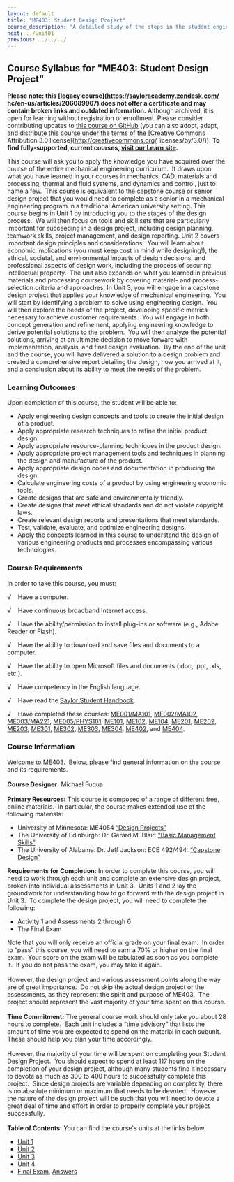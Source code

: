```yaml
---
layout: default
title: "ME403: Student Design Project"
course_description: "A detailed study of the steps in the student engineering design process. Topics include project management formalisms, project economics, intellectual property and ethical issues, design evaluation and communication, quality management and cost reduction, and case studies."
next: ../Unit01
previous: ../../../
---
```

Course Syllabus for "ME403: Student Design Project"
---------------------------------------------------

**Please note: this [legacy course](https://sayloracademy.zendesk.com/
hc/en-us/articles/206089967) does not offer a certificate and may contain 
broken links and outdated information.** Although archived, it is open 
for learning without registration or enrollment. Please consider contributing 
updates to [this course on GitHub](https://github.com/saylordotorg/course_me403) 
(you can also adopt, adapt, and distribute this course under the terms of 
the [Creative Commons Attribution 3.0 license](http://creativecommons.org/
licenses/by/3.0/)). **To find fully-supported, current courses, [visit our 
Learn site](https://learn.saylor.org).**

This course will ask you to apply the knowledge you have acquired over
the course of the entire mechanical engineering curriculum.  It draws
upon what you have learned in your courses in mechanics, CAD, materials
and processing, thermal and fluid systems, and dynamics and control,
just to name a few.  This course is equivalent to the capstone course or
senior design project that you would need to complete as a senior in a
mechanical engineering program in a traditional American university
setting. This course begins in Unit 1 by introducing you to the stages
of the design process.  We will then focus on tools and skill sets that
are particularly important for succeeding in a design project, including
design planning, teamwork skills, project management, and design
reporting. Unit 2 covers important design principles and
considerations.  You will learn about economic implications (you must
keep cost in mind while designing!), the ethical, societal, and
environmental impacts of design decisions, and professional aspects of
design work, including the process of securing intellectual property. 
The unit also expands on what you learned in previous materials and
processing coursework by covering material- and process-selection
criteria and approaches. In Unit 3, you will engage in a capstone design
project that applies your knowledge of mechanical engineering.  You will
start by identifying a problem to solve using engineering design.  You
will then explore the needs of the project, developing specific metrics
necessary to achieve customer requirements.  You will engage in both
concept generation and refinement, applying engineering knowledge to
derive potential solutions to the problem.  You will then analyze the
potential solutions, arriving at an ultimate decision to move forward
with implementation, analysis, and final design evaluation.  By the end
of the unit and the course, you will have delivered a solution to a
design problem and created a comprehensive report detailing the design,
how you arrived at it, and a conclusion about its ability to meet the
needs of the problem.

### Learning Outcomes

Upon completion of this course, the student will be able to:

-   Apply engineering design concepts and tools to create the initial
    design of a product.
-   Apply appropriate research techniques to refine the initial product
    design.
-   Apply appropriate resource-planning techniques in the product
    design.
-   Apply appropriate project management tools and techniques in
    planning the design and manufacture of the product.
-   Apply appropriate design codes and documentation in producing the
    design.
-   Calculate engineering costs of a product by using engineering
    economic tools.
-   Create designs that are safe and environmentally friendly.
-   Create designs that meet ethical standards and do not violate
    copyright laws.
-   Create relevant design reports and presentations that meet
    standards.
-   Test, validate, evaluate, and optimize engineering designs.
-   Apply the concepts learned in this course to understand the design
    of various engineering products and processes encompassing various
    technologies.

### Course Requirements

In order to take this course, you must:  
  
 √    Have a computer.  
  
 √    Have continuous broadband Internet access.  
  
 √    Have the ability/permission to install plug-ins or software (e.g.,
Adobe Reader or Flash).  
  
 √    Have the ability to download and save files and documents to a
computer.  
  
 √    Have the ability to open Microsoft files and documents (.doc,
.ppt, .xls, etc.).  
  
 √    Have competency in the English language.  
  
 √    Have read the [Saylor Student
Handbook](http://www.saylor.org/site/wp-content/uploads/2012/05/Saylor-StudentHandbook.pdf).  
  
 √    Have completed these courses:
[ME001/MA101](http://www.saylor.org/courses/me001/),
[ME002/MA102](http://www.saylor.org/courses/me002/),
[ME003/MA221](http://www.saylor.org/courses/me003/),
[ME005/PHYS101](http://www.saylor.org/courses/me005/),
[ME101](http://www.saylor.org/courses/me101/),
[ME102](http://www.saylor.org/courses/me102/),
[ME104](http://www.saylor.org/courses/me104/),
[ME201](http://www.saylor.org/courses/me201/),
[ME202](http://www.saylor.org/courses/me202/),
[ME203](http://www.saylor.org/courses/me203/),
[ME301](http://www.saylor.org/courses/me301/),
[ME302](http://www.saylor.org/courses/me302/),
[ME303](http://www.saylor.org/courses/me303/),
[ME304](http://www.saylor.org/courses/me304/),
[ME402](http://www.saylor.org/courses/me402/), and
[ME404](http://www.saylor.org/courses/me404/).

### Course Information

Welcome to ME403.  Below, please find general information on the course
and its requirements.  
    
 **Course Designer:** Michael Fuqua  
    
 **Primary Resources:** This course is composed of a range of different
free, online materials.  In particular, the course makes extended use of
the following materials:  

-   University of Minnesota: ME4054 [“Design
    Projects”](http://www.me.umn.edu/courses/me4054/index.html)
-   The University of Edinburgh: Dr. Gerard M. Blair: [“Basic Management
    Skills”](http://www.ee.ed.ac.uk/~gerard/Management)
-   The University of Alabama: Dr. Jeff Jackson: ECE 492/494: [“Capstone
    Design”](http://jjackson.eng.ua.edu/courses/capstone/lectures/)

**Requirements for Completion:** In order to complete this course, you
will need to work through each unit and complete an extensive design
project, broken into individual assessments in Unit 3.  Units 1 and 2
lay the groundwork for understanding how to go forward with the design
project in Unit 3.  To complete the design project, you will need to
complete the following:  

-   Activity 1 and Assessments 2 through 6
-   The Final Exam

Note that you will only receive an official grade on your final exam. 
In order to “pass” this course, you will need to earn a 70% or higher on
the final exam.  Your score on the exam will be tabulated as soon as you
complete it.  If you do not pass the exam, you may take it again.  
    
 However, the design project and various assessment points along the way
are of great importance.  Do not skip the actual design project or the
assessments, as they represent the spirit and purpose of ME403.  The
project should represent the vast majority of your time spent on this
course.  
    
 **Time Commitment:** The general course work should only take you about
28 hours to complete.  Each unit includes a “time advisory” that lists
the amount of time you are expected to spend on the material in each
subunit.  These should help you plan your time accordingly.  
    
 However, the majority of your time will be spent on completing your
Student Design Project.  You should expect to spend at least 117 hours
on the completion of your design project, although many students find it
necessary to devote as much as 300 to 400 hours to successfully complete
this project.  Since design projects are variable depending on
complexity, there is no absolute minimum or maximum that needs to be
devoted.  However, the nature of the design project will be such that
you will need to devote a great deal of time and effort in order to
properly complete your project successfully.  
    
**Table of Contents:** You can find the course's units at the links below.

- [Unit 1](https://legacy.saylor.org/me403/Unit01/)
- [Unit 2](https://legacy.saylor.org/me403/Unit02/)
- [Unit 3](https://legacy.saylor.org/me403/Unit03/)
- [Unit 4](https://legacy.saylor.org/me403/Unit04/)
- [Final Exam](http://saylordotorg.github.io/LegacyExams/ME/ME403/ME403-FinalExam.html), [Answers](http://saylordotorg.github.io/LegacyExams/ME/ME403/ME403-FinalExam-Answers.html)
